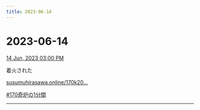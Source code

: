 ```yaml
---
title: 2023-06-14
---
```

# 2023-06-14

[14 Jun, 2023 03:00 PM](https://twitter.com/hirasawa/status/1668860820665630720#m)

着火された  
  
<a href="http://susumuhirasawa.online/170k2022">susumuhirasawa.online/170k20…</a>  
  
<a href="https://twitter.com/search?q=%23170奇炉の1分間">#170奇炉の1分間</a>

---

